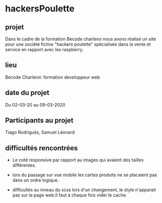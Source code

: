 # hackersPoulette

## projet

Dans le cadre de la formation Becode charleroi nous avons réalisé un site pour une société fictive "hackers poulette" spécialisée dans la vente et service en rapport avec les  raspberry.

## lieu

Becode Charleroi: formation developpeur web

## date du projet

Du 02-03-20 au 09-03-2020

## Participants au projet

Tiago Rodriguès,
Samuel Léonard

## difficultés rencontrées

- Le coté responsive par rapport au images qui avaient des tailles différentes.

- lors du passage sur vue mobile les cartes produits ne se placaient pas dans un ordre logique.

- difficultés au niveau du scss lors d'un changement, le style n'apparait pas sur la page web.Il faut à chaque fois vider le cache.
